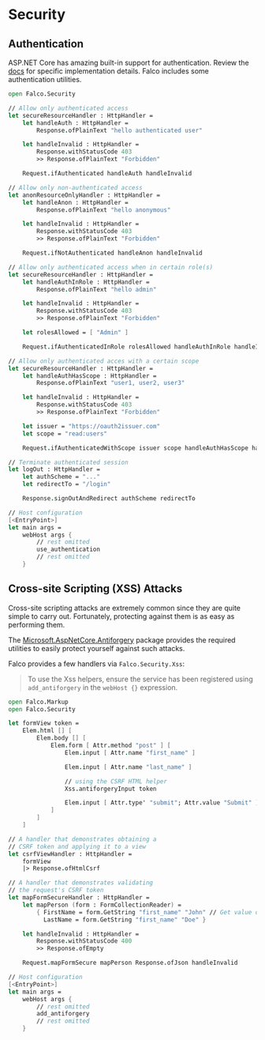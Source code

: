 # Security

## Authentication

ASP.NET Core has amazing built-in support for authentication. Review the [docs](https://docs.microsoft.com/en-us/aspnet/core/security/authentication) for specific implementation details. Falco includes some authentication utilities.


```fsharp
open Falco.Security

// Allow only authenticated access
let secureResourceHandler : HttpHandler =
    let handleAuth : HttpHandler =
        Response.ofPlainText "hello authenticated user"

    let handleInvalid : HttpHandler =
        Response.withStatusCode 403
        >> Response.ofPlainText "Forbidden"

    Request.ifAuthenticated handleAuth handleInvalid

// Allow only non-authenticated access
let anonResourceOnlyHandler : HttpHandler =
    let handleAnon : HttpHandler =
        Response.ofPlainText "hello anonymous"

    let handleInvalid : HttpHandler =
        Response.withStatusCode 403
        >> Response.ofPlainText "Forbidden"

    Request.ifNotAuthenticated handleAnon handleInvalid

// Allow only authenticated access when in certain role(s)
let secureResourceHandler : HttpHandler =
    let handleAuthInRole : HttpHandler =
        Response.ofPlainText "hello admin"

    let handleInvalid : HttpHandler =
        Response.withStatusCode 403
        >> Response.ofPlainText "Forbidden"

    let rolesAllowed = [ "Admin" ]

    Request.ifAuthenticatedInRole rolesAllowed handleAuthInRole handleInvalid

// Allow only authenticated acces with a certain scope
let secureResourceHandler : HttpHandler =
    let handleAuthHasScope : HttpHandler =
        Response.ofPlainText "user1, user2, user3"

    let handleInvalid : HttpHandler =
        Response.withStatusCode 403
        >> Response.ofPlainText "Forbidden"

    let issuer = "https://oauth2issuer.com"
    let scope = "read:users"

    Request.ifAuthenticatedWithScope issuer scope handleAuthHasScope handleInvalid

// Terminate authenticated session
let logOut : HttpHandler =
    let authScheme = "..."
    let redirectTo = "/login"

    Response.signOutAndRedirect authScheme redirectTo

// Host configuration
[<EntryPoint>]
let main args =
    webHost args {
        // rest omitted
        use_authentication
        // rest omitted
    }
```

## Cross-site Scripting (XSS) Attacks

Cross-site scripting attacks are extremely common since they are quite simple to carry out. Fortunately, protecting against them is as easy as performing them.

The [Microsoft.AspNetCore.Antiforgery](https://docs.microsoft.com/en-us/aspnet/core/security/anti-request-forgery) package provides the required utilities to easily protect yourself against such attacks.

Falco provides a few handlers via `Falco.Security.Xss`:

> To use the Xss helpers, ensure the service has been registered using `add_antiforgery` in the `webHost {}` expression.

```fsharp
open Falco.Markup
open Falco.Security

let formView token =
    Elem.html [] [
        Elem.body [] [
            Elem.form [ Attr.method "post" ] [
                Elem.input [ Attr.name "first_name" ]

                Elem.input [ Attr.name "last_name" ]

                // using the CSRF HTML helper
                Xss.antiforgeryInput token

                Elem.input [ Attr.type' "submit"; Attr.value "Submit" ]
            ]
        ]
    ]

// A handler that demonstrates obtaining a
// CSRF token and applying it to a view
let csrfViewHandler : HttpHandler =
    formView
    |> Response.ofHtmlCsrf

// A handler that demonstrates validating
// the request's CSRF token
let mapFormSecureHandler : HttpHandler =
    let mapPerson (form : FormCollectionReader) =
        { FirstName = form.GetString "first_name" "John" // Get value or return default value
          LastName = form.GetString "first_name" "Doe" }

    let handleInvalid : HttpHandler =
        Response.withStatusCode 400
        >> Response.ofEmpty

    Request.mapFormSecure mapPerson Response.ofJson handleInvalid

// Host configuration
[<EntryPoint>]
let main args =
    webHost args {
        // rest omitted
        add_antiforgery
        // rest omitted
    }
```